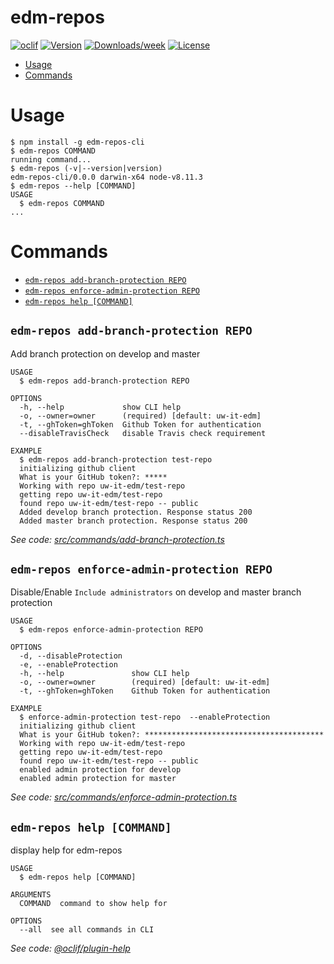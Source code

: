 edm-repos
=========



[![oclif](https://img.shields.io/badge/cli-oclif-brightgreen.svg)](https://oclif.io)
[![Version](https://img.shields.io/npm/v/edm-repos.svg)](https://npmjs.org/package/edm-repos)
[![Downloads/week](https://img.shields.io/npm/dw/edm-repos.svg)](https://npmjs.org/package/edm-repos)
[![License](https://img.shields.io/npm/l/edm-repos.svg)](https://github.com/uw-it-edm/edm-repos-cli/blob/master/package.json)

<!-- toc -->
* [Usage](#usage)
* [Commands](#commands)
<!-- tocstop -->
# Usage
<!-- usage -->
```sh-session
$ npm install -g edm-repos-cli
$ edm-repos COMMAND
running command...
$ edm-repos (-v|--version|version)
edm-repos-cli/0.0.0 darwin-x64 node-v8.11.3
$ edm-repos --help [COMMAND]
USAGE
  $ edm-repos COMMAND
...
```
<!-- usagestop -->
# Commands
<!-- commands -->
* [`edm-repos add-branch-protection REPO`](#edm-repos-add-branch-protection-repo)
* [`edm-repos enforce-admin-protection REPO`](#edm-repos-enforce-admin-protection-repo)
* [`edm-repos help [COMMAND]`](#edm-repos-help-command)

## `edm-repos add-branch-protection REPO`

Add branch protection on develop and master

```
USAGE
  $ edm-repos add-branch-protection REPO

OPTIONS
  -h, --help             show CLI help
  -o, --owner=owner      (required) [default: uw-it-edm]
  -t, --ghToken=ghToken  Github Token for authentication
  --disableTravisCheck   disable Travis check requirement

EXAMPLE
  $ edm-repos add-branch-protection test-repo
  initializing github client
  What is your GitHub token?: *****
  Working with repo uw-it-edm/test-repo
  getting repo uw-it-edm/test-repo
  found repo uw-it-edm/test-repo -- public
  Added develop branch protection. Response status 200
  Added master branch protection. Response status 200
```

_See code: [src/commands/add-branch-protection.ts](https://github.com/uw-it-edm/edm-repos-cli/blob/v0.0.0/src/commands/add-branch-protection.ts)_

## `edm-repos enforce-admin-protection REPO`

Disable/Enable `Include administrators` on develop and master branch protection

```
USAGE
  $ edm-repos enforce-admin-protection REPO

OPTIONS
  -d, --disableProtection
  -e, --enableProtection
  -h, --help               show CLI help
  -o, --owner=owner        (required) [default: uw-it-edm]
  -t, --ghToken=ghToken    Github Token for authentication

EXAMPLE
  $ enforce-admin-protection test-repo  --enableProtection
  initializing github client
  What is your GitHub token?: ****************************************
  Working with repo uw-it-edm/test-repo
  getting repo uw-it-edm/test-repo
  found repo uw-it-edm/test-repo -- public
  enabled admin protection for develop
  enabled admin protection for master
```

_See code: [src/commands/enforce-admin-protection.ts](https://github.com/uw-it-edm/edm-repos-cli/blob/v0.0.0/src/commands/enforce-admin-protection.ts)_

## `edm-repos help [COMMAND]`

display help for edm-repos

```
USAGE
  $ edm-repos help [COMMAND]

ARGUMENTS
  COMMAND  command to show help for

OPTIONS
  --all  see all commands in CLI
```

_See code: [@oclif/plugin-help](https://github.com/oclif/plugin-help/blob/v2.1.3/src/commands/help.ts)_
<!-- commandsstop -->
